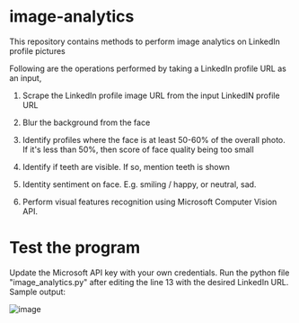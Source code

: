 # image-analytics

This repository contains methods to perform image analytics on LinkedIn profile pictures

Following are the operations performed by taking a LinkedIn profile URL as an input,

1. Scrape the LinkedIn profile image URL from the input LinkedIN profile URL

2. Blur the background from the face  

3. Identify profiles where the face is at least 50-60% of the overall photo. If it's less than 50%, then score of face quality being too small  

4. Identify if teeth are visible. If so, mention teeth is shown  

5. Identity sentiment on face. E.g. smiling / happy, or neutral, sad.

6. Perform visual features recognition using Microsoft Computer Vision API.

# Test the program
Update the Microsoft API key with your own credentials. Run the python file "image_analytics.py" after editing the line 13 with the desired LinkedIn URL.
Sample output:

![image](https://user-images.githubusercontent.com/47710229/87223338-6e9a5780-c3bf-11ea-947b-f5a8ee00e6ea.png)

